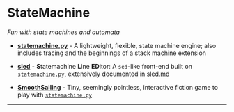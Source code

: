 # StateMachine
_Fun with state machines and automata_

- [**statemachine.py**](statemachine.py) - A lightweight, flexible, state machine engine; also includes tracing and the beginnings of a stack machine extension

- [**sled**](sled) - **S**tatemachine **L**ine **ED**itor: A `sed`-like front-end built on [`statemachine.py`](statemachine.py), extensively documented in [sled.md](sled.md)

- [**SmoothSailing**](SmoothSailing) - Tiny, seemingly pointless, interactive fiction game to play with [`statemachine.py`](statemachine.py)

---
